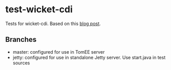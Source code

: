 <h1>test-wicket-cdi</h1>

Tests for wicket-cdi. Based on this <a href="https://www.42lines.net/2011/11/15/integrating-cdi-into-wicket/">blog post</a>.

<h2>Branches</h2>
<ul>
<li>master: configured for use in TomEE server</li>
<li>jetty: configured for use in standalone Jetty server. Use start.java in test sources</li>
</ul>